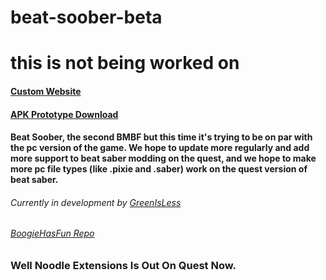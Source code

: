# beat-soober-beta

# this is not being worked on 


#### [Custom Website](https://beatsoober.epizy.com/)
#### [APK Prototype Download](https://github.com/GreenIsLess/beat-soober/raw/master-a/Beta/BetaPrototype.apk)
#### Beat Soober, the second BMBF but this time it's trying to be on par with the pc version of the game. We hope to update more regularly and add more support to beat saber modding on the quest, and we hope to make more pc file types (like .pixie and .saber) work on the quest version of beat saber.
###### Currently in development by [GreenIsLess](https://github.com/GreenIsLess)
###### [BoogieHasFun Repo](https://github.com/BoogieHasFun/beat-soober)

### Well Noodle Extensions Is Out On Quest Now.
